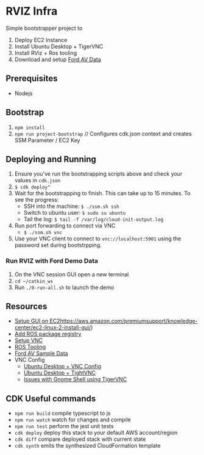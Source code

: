 # RVIZ Infra

Simple bootstrapper project to
1. Deploy EC2 Instance
2. Install Ubuntu Desktop + TigerVNC
3. Install RViz + Ros tooling
4. Download and setup [Ford AV Data](https://github.com/Ford/AVData)

## Prerequisites
- Nodejs

## Bootstrap
1. `npm install`
2. `npm run project-bootstrap` // Configures cdk.json context and creates SSM Parameter / EC2 Key

## Deploying and Running
1. Ensure you've run the bootstrapping scripts above and check your values in `cdk.json`
2. `$ cdk deploy" `
3. Wait for the bootstrapping to finish. This can take up to 15 minutes.
To see the progress:
    - SSH into the machine: `$ ./ssm.sh ssh`
    - Switch to ubuntu user: `$ sudo su ubuntu`
    - Tail the log: `$ tail -f /var/log/cloud-init-output.log`
4. Run port forwarding to connect via VNC
    - `$ ./ssm.sh vnc`
5. Use your VNC client to connect to `vnc://localhost:5901` using the password set during bootstrpping.

### Run RVIZ with Ford Demo Data
1. On the VNC session GUI open a new terminal
2. `cd ~/catkin_ws`
3. Run `./0-run-all.sh` to launch the demo

## Resources
- [Setup GUI on EC2]()https://aws.amazon.com/premiumsupport/knowledge-center/ec2-linux-2-install-gui/)
- [Add ROS package registry](http://wiki.ros.org/melodic/Installation/Ubuntu#Installation.2BAC8-Ubuntu.2BAC8-Sources.Setup_your_sources.list)
- [Setup VNC](https://www.teknotut.com/en/install-vnc-server-with-gnome-display-on-ubuntu-18-04/)
- [ROS Tooling](http://wiki.ros.org/catkin/Tutorials/create_a_workspace)
- [Ford AV Sample Data](https://github.com/Ford/AVData)
- VNC Config
    - [Ubuntu Desktop + VNC Config](https://www.teknotut.com/en/install-vnc-server-with-gnome-display-on-ubuntu-18-04/)
    - [Ubuntu Desktop + TightVNC](https://www.digitalocean.com/community/tutorials/how-to-install-and-configure-vnc-on-ubuntu-18-04)
    - [Issues with Gnome Shell using TigerVNC](https://gitlab.gnome.org/GNOME/gnome-shell/-/issues/3038)

## CDK Useful commands

 * `npm run build`   compile typescript to js
 * `npm run watch`   watch for changes and compile
 * `npm run test`    perform the jest unit tests
 * `cdk deploy`      deploy this stack to your default AWS account/region
 * `cdk diff`        compare deployed stack with current state
 * `cdk synth`       emits the synthesized CloudFormation template
